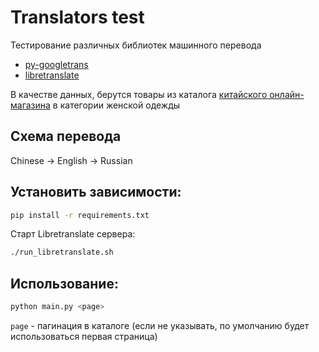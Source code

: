 Translators test
================

Тестирование различных библиотек машинного перевода

* [py-googletrans](https://github.com/ssut/py-googletrans)
* [libretranslate](https://github.com/LibreTranslate/LibreTranslate)

В качестве данных, берутся товары из каталога [китайского онлайн-магазина](
https://list.jd.com/) в категории женской одежды

Схема перевода
--------------
Chinese -> English -> Russian

Установить зависимости:
-----------------------

```bash
pip install -r requirements.txt
```

Старт Libretranslate сервера:
```bash
./run_libretranslate.sh
```

Использование:
--------------

```bash
python main.py <page>
```

`page` - пагинация в каталоге (если не указывать, по умолчанию будет использоваться первая страница)